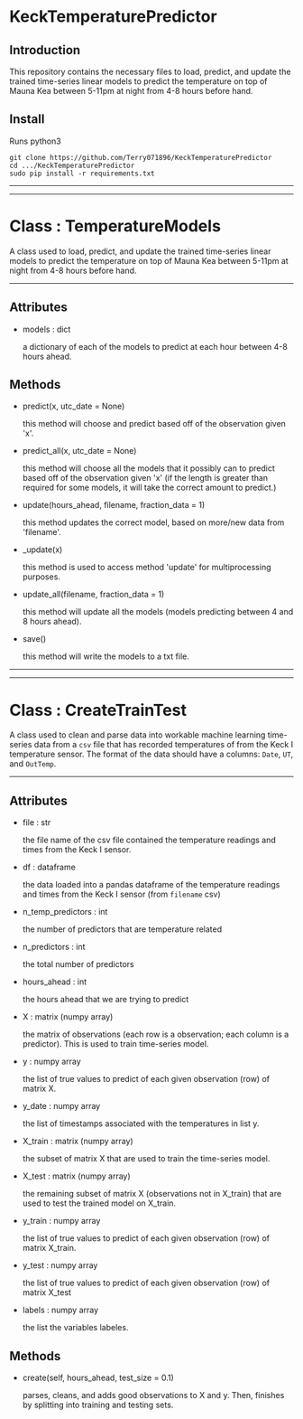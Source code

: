 # KeckTemperaturePredictor

## Introduction
This repository contains the necessary files to load, predict, and update the trained time-series linear models to predict the temperature on top of Mauna Kea between 5-11pm at night from 4-8 hours before hand.

## Install
Runs python3

```
git clone https://github.com/Terry071896/KeckTemperaturePredictor
cd .../KeckTemperaturePredictor
sudo pip install -r requirements.txt
```

***
***

# Class : TemperatureModels

A class used to load, predict, and update the trained time-series linear models to predict the temperature on top of Mauna Kea between 5-11pm at night from 4-8 hours before hand.

  ***

  Attributes
  ----------
  - models : dict
  
      a dictionary of each of the models to predict at each hour between 4-8 hours ahead.

  Methods
  -------
  - predict(x, utc_date = None)

      this method will choose and predict based off of the observation given 'x'.

  - predict_all(x, utc_date = None)

      this method will choose all the models that it possibly can to predict based off of the observation given 'x' (if the length is greater than required for some models, it will take the correct amount to predict.)

  - update(hours_ahead, filename, fraction_data = 1)

      this method updates the correct model, based on more/new data from 'filename'.

  - _update(x)

      this method is used to access method 'update' for multiprocessing purposes.

  - update_all(filename, fraction_data = 1)

      this method will update all the models (models predicting between 4 and 8 hours ahead).

  - save()

      this method will write the models to a txt file.

***
***

# Class : CreateTrainTest

A class used to clean and parse data into workable machine learning time-series data from a `csv` file that has recorded temperatures of from the Keck I temperature sensor.
  The format of the data should have a columns: `Date`, `UT`, and `OutTemp`.

  ***

  Attributes
  ----------
  - file : str

      the file name of the csv file contained the temperature readings and times from the Keck I sensor.

  - df : dataframe

      the data loaded into a pandas dataframe of the temperature readings and times from the Keck I sensor (from `filename` csv)

  - n_temp_predictors : int

      the number of predictors that are temperature related

  - n_predictors : int

      the total number of predictors

  - hours_ahead : int

      the hours ahead that we are trying to predict

  - X : matrix (numpy array)

      the matrix of observations (each row is a observation; each column is a predictor).  This is used to train time-series model.

  - y : numpy array

      the list of true values to predict of each given observation (row) of matrix X.

  - y_date : numpy array

      the list of timestamps associated with the temperatures in list y.

  - X_train : matrix (numpy array)

      the subset of matrix X that are used to train the time-series model.

  - X_test : matrix (numpy array)

      the remaining subset of matrix X (observations not in X_train) that are used to test the trained model on X_train.

  - y_train : numpy array

      the list of true values to predict of each given observation (row) of matrix X_train.

  - y_test : numpy array

      the list of true values to predict of each given observation (row) of matrix X_test

  - labels : numpy array

      the list the variables labeles.

  Methods
  -------
  - create(self, hours_ahead, test_size = 0.1)

      parses, cleans, and adds good observations to X and y.  Then, finishes by splitting into training and testing sets.
